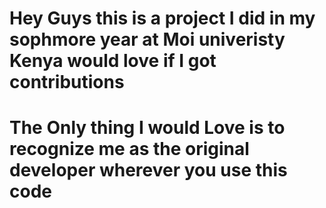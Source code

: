 # Hey Guys this is a project I did in my sophmore year at Moi univeristy Kenya would love if I got contributions 

# The Only thing I would Love is to recognize me  as the original developer wherever you use this code 
